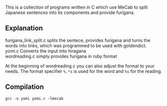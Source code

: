 


This is a collection of programs written in C which use MeCab to split Japanese sentences into its components and provide furigana.

## Explanation
furigana_link_split.c splits the sentece, provides furigana and turns the words into links, which was programmed to be used with goldendict.\
yomi.c Converts the input into hiragana\
wordreading.c simply provides furigana in ruby format

At the beginning of wordreading.c you can also adjust the format to your needs. The format specifier `%.*s` is used for the word and `%s` for the reading.

## Compilation
`gcc -o yomi yomi.c -lmecab`
